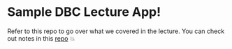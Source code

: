 # Sample DBC Lecture App!

Refer to this repo to go over what we covered in the lecture. You can check out notes in this [repo](https://github.com/hankim813/koa-angular-lecture) :boom:
